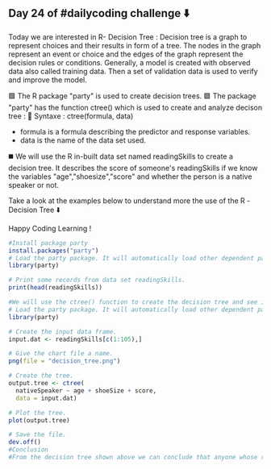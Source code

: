 ## Day 24 of #dailycoding challenge ⬇️

Today we are interested in R- Decision Tree :
Decision tree is a graph to represent choices and their results in form of a tree. The nodes in the graph represent an event or choice and the edges of the graph represent the decision rules or conditions.
Generally, a model is created with observed data also called training data. Then a set of validation data is used to verify and improve the model.

🟪 The R package "party" is used to create decision trees.
🟪 The package "party" has the function ctree() which is used to create and analyze decison tree :
🔹 Syntaxe : ctree(formula, data)
- formula is a formula describing the predictor and
response variables.
- data is the name of the data set used.

◼️ We will use the R in-built data set named readingSkills to create a decision tree. It describes the score of someone's readingSkills if we know the variables "age","shoesize","score" and whether the person is a native speaker or not.

Take a look at the examples below to understand more the use of the R -Decision Tree ⬇️

Happy Coding Learning !

``` r
#Install package party
install.packages("party")
# Load the party package. It will automatically load other dependent packages.
library(party)

# Print some records from data set readingSkills.
print(head(readingSkills))

#We will use the ctree() function to create the decision tree and see its graph.
# Load the party package. It will automatically load other dependent packages.
library(party)

# Create the input data frame.
input.dat <- readingSkills[c(1:105),]

# Give the chart file a name.
png(file = "decision_tree.png")

# Create the tree.
output.tree <- ctree(
  nativeSpeaker ~ age + shoeSize + score, 
  data = input.dat)

# Plot the tree.
plot(output.tree)

# Save the file.
dev.off()
#Conclusion
#From the decision tree shown above we can conclude that anyone whose readingSkills score is less than 38.3 and age is more than 6 is not a native Speaker.
```

